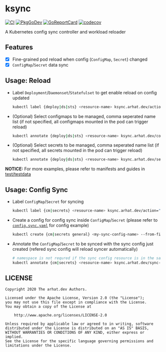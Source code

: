 # ksync

[![CI](https://github.com/arhat-dev/ksync/workflows/CI/badge.svg)](https://github.com/arhat-dev/ksync/actions?query=workflow%3ACI)
[![PkgGoDev](https://pkg.go.dev/badge/arhat.dev/ksync)](https://pkg.go.dev/arhat.dev/ksync)
[![GoReportCard](https://goreportcard.com/badge/arhat.dev/ksync)](https://goreportcard.com/report/arhat.dev/ksync)
[![codecov](https://codecov.io/gh/arhat-dev/ksync/branch/master/graph/badge.svg)](https://codecov.io/gh/arhat-dev/ksync)

A Kubernetes config sync controller and workload reloader

## Features

- [x] Fine-grained pod reload when config (`ConfigMap`, `Secret`) changed
- [x] `ConfigMap`/`Secret` data sync

## Usage: Reload

- Label `Deployment`/`Daemonset`/`Statefulset` to get enable reload on config updated

  ```bash
  kubectl label {deploy|ds|sts} <resource-name> ksync.arhat.dev/action="reload"
  ```

- (Optional) Select configmaps to be managed, comma seperated name list (if not specified, all configmaps mounted in the pod can trigger reload)

  ```bash
  kubectl annotate {deploy|ds|sts} <resource-name> ksync.arhat.dev/configmaps="foo,bar"
  ```

- (Optional) Select secrets to be managed, comma seperated name list (if not specified, all secrets mounted in the pod can trigger reload)

  ```bash
  kubectl annotate {deploy|ds|sts} <resource-name> ksync.arhat.dev/secrets="foo,bar"
  ```

**NOTICE:** For more examples, please refer to manifests and guides in [test/testdata](./test/testdata)

## Usage: Config Sync

- Label `ConfigMap`/`Secret` for syncing

  ```bash
  kubectl label {cm|secrets} <resource-name> ksync.arhat.dev/action="sync"
  ```

- Create a config for config sync inside `ConfigMap`/`Secret` (please refer to [`config.sync.yaml`](./config.sync.yaml) for config example)

  ```bash
  kubectl create {cm|secrets general} <my-sync-config-name> --from-file config.sync.yaml
  ```

- Annotate the `ConfigMap`/`Secret` to be synced with the sync config just created (refered sync config will reload syncer automatically)

  ```bash
  # namespace is not requred if the sync config resource is in the same namespace with the one to be synced
  kubectl annotate {cm|secrets} <resource-name> ksync.arhat.dev/sync-config-ref="{configmap|secret}://{ | <namespace>/}<name>/<key>"
  ```

## LICENSE

```text
Copyright 2020 The arhat.dev Authors.

Licensed under the Apache License, Version 2.0 (the "License");
you may not use this file except in compliance with the License.
You may obtain a copy of the License at

    http://www.apache.org/licenses/LICENSE-2.0

Unless required by applicable law or agreed to in writing, software
distributed under the License is distributed on an "AS IS" BASIS,
WITHOUT WARRANTIES OR CONDITIONS OF ANY KIND, either express or implied.
See the License for the specific language governing permissions and
limitations under the License.
```
